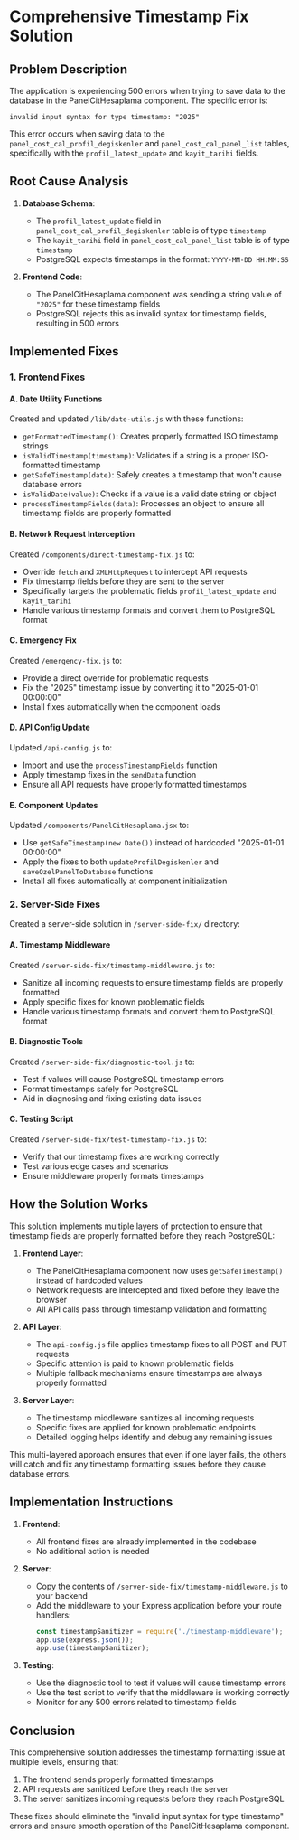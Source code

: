# Comprehensive Timestamp Fix Solution

## Problem Description

The application is experiencing 500 errors when trying to save data to the database in the PanelCitHesaplama component. The specific error is:

```
invalid input syntax for type timestamp: "2025"
```

This error occurs when saving data to the `panel_cost_cal_profil_degiskenler` and `panel_cost_cal_panel_list` tables, specifically with the `profil_latest_update` and `kayit_tarihi` fields.

## Root Cause Analysis

1. **Database Schema**:
   - The `profil_latest_update` field in `panel_cost_cal_profil_degiskenler` table is of type `timestamp`
   - The `kayit_tarihi` field in `panel_cost_cal_panel_list` table is of type `timestamp`
   - PostgreSQL expects timestamps in the format: `YYYY-MM-DD HH:MM:SS`

2. **Frontend Code**:
   - The PanelCitHesaplama component was sending a string value of `"2025"` for these timestamp fields
   - PostgreSQL rejects this as invalid syntax for timestamp fields, resulting in 500 errors

## Implemented Fixes

### 1. Frontend Fixes

#### A. Date Utility Functions
Created and updated `/lib/date-utils.js` with these functions:
- `getFormattedTimestamp()`: Creates properly formatted ISO timestamp strings
- `isValidTimestamp(timestamp)`: Validates if a string is a proper ISO-formatted timestamp
- `getSafeTimestamp(date)`: Safely creates a timestamp that won't cause database errors
- `isValidDate(value)`: Checks if a value is a valid date string or object
- `processTimestampFields(data)`: Processes an object to ensure all timestamp fields are properly formatted

#### B. Network Request Interception
Created `/components/direct-timestamp-fix.js` to:
- Override `fetch` and `XMLHttpRequest` to intercept API requests
- Fix timestamp fields before they are sent to the server
- Specifically targets the problematic fields `profil_latest_update` and `kayit_tarihi`
- Handle various timestamp formats and convert them to PostgreSQL format

#### C. Emergency Fix
Created `/emergency-fix.js` to:
- Provide a direct override for problematic requests
- Fix the "2025" timestamp issue by converting it to "2025-01-01 00:00:00"
- Install fixes automatically when the component loads

#### D. API Config Update
Updated `/api-config.js` to:
- Import and use the `processTimestampFields` function
- Apply timestamp fixes in the `sendData` function
- Ensure all API requests have properly formatted timestamps

#### E. Component Updates
Updated `/components/PanelCitHesaplama.jsx` to:
- Use `getSafeTimestamp(new Date())` instead of hardcoded "2025-01-01 00:00:00"
- Apply the fixes to both `updateProfilDegiskenler` and `saveOzelPanelToDatabase` functions
- Install all fixes automatically at component initialization

### 2. Server-Side Fixes

Created a server-side solution in `/server-side-fix/` directory:

#### A. Timestamp Middleware
Created `/server-side-fix/timestamp-middleware.js` to:
- Sanitize all incoming requests to ensure timestamp fields are properly formatted
- Apply specific fixes for known problematic fields
- Handle various timestamp formats and convert them to PostgreSQL format

#### B. Diagnostic Tools
Created `/server-side-fix/diagnostic-tool.js` to:
- Test if values will cause PostgreSQL timestamp errors
- Format timestamps safely for PostgreSQL
- Aid in diagnosing and fixing existing data issues

#### C. Testing Script
Created `/server-side-fix/test-timestamp-fix.js` to:
- Verify that our timestamp fixes are working correctly
- Test various edge cases and scenarios
- Ensure middleware properly formats timestamps

## How the Solution Works

This solution implements multiple layers of protection to ensure that timestamp fields are properly formatted before they reach PostgreSQL:

1. **Frontend Layer**:
   - The PanelCitHesaplama component now uses `getSafeTimestamp()` instead of hardcoded values
   - Network requests are intercepted and fixed before they leave the browser
   - All API calls pass through timestamp validation and formatting

2. **API Layer**:
   - The `api-config.js` file applies timestamp fixes to all POST and PUT requests
   - Specific attention is paid to known problematic fields
   - Multiple fallback mechanisms ensure timestamps are always properly formatted

3. **Server Layer**:
   - The timestamp middleware sanitizes all incoming requests
   - Specific fixes are applied for known problematic endpoints
   - Detailed logging helps identify and debug any remaining issues

This multi-layered approach ensures that even if one layer fails, the others will catch and fix any timestamp formatting issues before they cause database errors.

## Implementation Instructions

1. **Frontend**:
   - All frontend fixes are already implemented in the codebase
   - No additional action is needed

2. **Server**:
   - Copy the contents of `/server-side-fix/timestamp-middleware.js` to your backend
   - Add the middleware to your Express application before your route handlers:
     ```javascript
     const timestampSanitizer = require('./timestamp-middleware');
     app.use(express.json());
     app.use(timestampSanitizer);
     ```

3. **Testing**:
   - Use the diagnostic tool to test if values will cause timestamp errors
   - Use the test script to verify that the middleware is working correctly
   - Monitor for any 500 errors related to timestamp fields

## Conclusion

This comprehensive solution addresses the timestamp formatting issue at multiple levels, ensuring that:

1. The frontend sends properly formatted timestamps
2. API requests are sanitized before they reach the server
3. The server sanitizes incoming requests before they reach PostgreSQL

These fixes should eliminate the "invalid input syntax for type timestamp" errors and ensure smooth operation of the PanelCitHesaplama component.